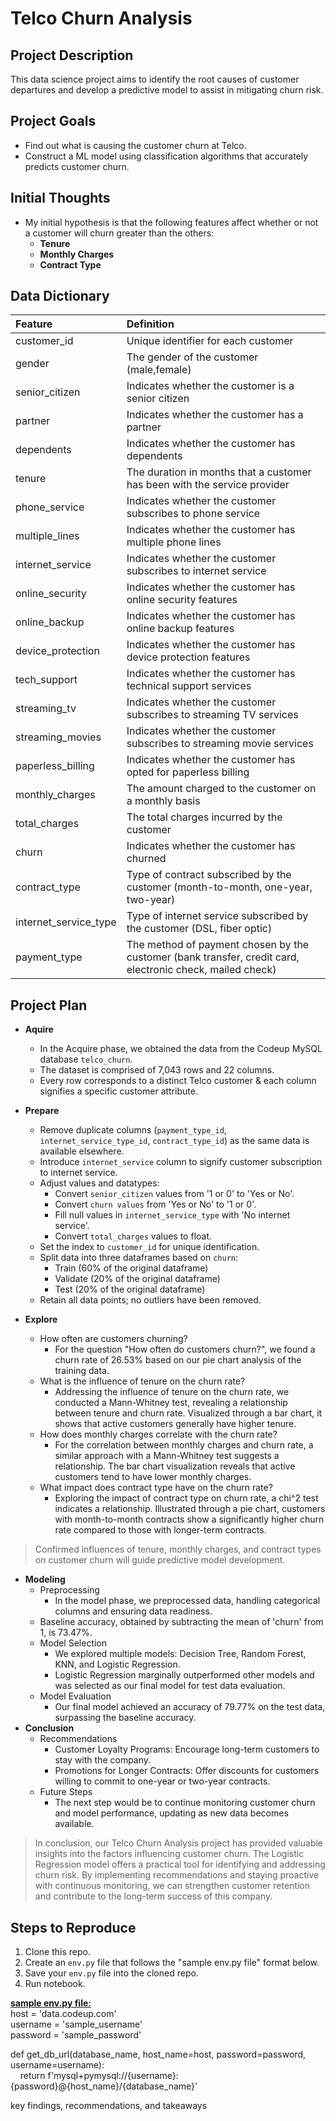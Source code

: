 # **Telco Churn Analysis**

## **Project Description**
This data science project aims to identify the root causes of customer departures and develop a predictive model to assist in mitigating churn risk.

## **Project Goals**
* Find out what is causing the customer churn at Telco.
* Construct a ML model using classification algorithms that accurately predicts customer churn.

## **Initial Thoughts** 
* My initial hypothesis is that the following features affect whether or not a customer will churn greater than the others:
    * **Tenure**
    * **Monthly Charges**
    * **Contract Type**


## **Data Dictionary**

| Feature | Definition |
|:--------|:-----------|
|customer_id|Unique identifier for each customer|
|gender|The gender of the customer (male,female)|
|senior_citizen|Indicates whether the customer is a senior citizen|
|partner|Indicates whether the customer has a partner|
|dependents|Indicates whether the customer has dependents|
|tenure|The duration in months that a customer has been with the service provider|
|phone_service|Indicates whether the customer subscribes to phone service|
|multiple_lines|Indicates whether the customer has multiple phone lines|
|internet_service|Indicates whether the customer subscribes to internet service|
|online_security|Indicates whether the customer has online security features|
|online_backup|Indicates whether the customer has online backup features|
|device_protection|Indicates whether the customer has device protection features|
|tech_support|Indicates whether the customer has technical support services|
|streaming_tv|Indicates whether the customer subscribes to streaming TV services|
|streaming_movies|Indicates whether the customer subscribes to streaming movie services|
|paperless_billing|Indicates whether the customer has opted for paperless billing|
|monthly_charges|The amount charged to the customer on a monthly basis|
|total_charges|The total charges incurred by the customer|
|churn|Indicates whether the customer has churned|
|contract_type|Type of contract subscribed by the customer (month-to-month, one-year, two-year)|
|internet_service_type|Type of internet service subscribed by the customer (DSL, fiber optic)|
|payment_type|The method of payment chosen by the customer (bank transfer, credit card, electronic check, mailed check)|

## **Project Plan** 
* **Aquire**
    * In the Acquire phase, we obtained the data from the Codeup MySQL database `telco_churn`.
    * The dataset is comprised of 7,043 rows and 22 columns.
    * Every row corresponds to a distinct Telco customer & each column signifies a specific customer attribute.

* **Prepare**
    * Remove duplicate columns (`payment_type_id`, `internet_service_type_id`, `contract_type_id`) as the same data is available elsewhere.
    * Introduce `internet_service` column to signify customer subscription to internet service.
    * Adjust values and datatypes:
        * Convert `senior_citizen` values from '1 or 0' to 'Yes or No'.
        * Convert `churn values` from 'Yes or No' to '1 or 0'.
        * Fill null values in `internet_service_type` with 'No internet service'.
        * Convert `total_charges` values to float.
    * Set the index to `customer_id` for unique identification.
    * Split data into three dataframes based on `churn`:
        * Train (60% of the original dataframe)
        * Validate (20% of the original dataframe)
        * Test (20% of the original dataframe)
    * Retain all data points; no outliers have been removed.

* **Explore**
    * How often are customers churning?
        * For the question "How often do customers churn?", we found a churn rate of 26.53% based on our pie chart analysis of the training data.
    * What is the influence of tenure on the churn rate?
        * Addressing the influence of tenure on the churn rate, we conducted a Mann-Whitney test, revealing a relationship between tenure and churn rate. Visualized through a bar chart, it shows that active customers generally have higher tenure.
    * How does monthly charges correlate with the churn rate?
        * For the correlation between monthly charges and churn rate, a similar approach with a Mann-Whitney test suggests a relationship. The bar chart visualization reveals that active customers tend to have lower monthly charges.
    * What impact does contract type have on the churn rate?
        * Exploring the impact of contract type on churn rate, a chi^2 test indicates a relationship. Illustrated through a pie chart, customers with month-to-month contracts show a significantly higher churn rate compared to those with longer-term contracts.

> Confirmed influences of tenure, monthly charges, and contract types on customer churn will guide predictive model development.
    
* **Modeling**
    * Preprocessing
        * In the model phase, we preprocessed data, handling categorical columns and ensuring data readiness.
    * Baseline accuracy, obtained by subtracting the mean of 'churn' from 1, is 73.47%.
    * Model Selection
        * We explored multiple models: Decision Tree, Random Forest, KNN, and Logistic Regression. 
        * Logistic Regression marginally outperformed other models and was selected as our final model for test data evaluation.
    * Model Evaluation
        * Our final model achieved an accuracy of 79.77% on the test data, surpassing the baseline accuracy.
* **Conclusion**
    * Recommendations
        * Customer Loyalty Programs: Encourage long-term customers to stay with the company.
        * Promotions for Longer Contracts: Offer discounts for customers willing to commit to one-year or two-year contracts.
    * Future Steps
        * The next step would be to continue monitoring customer churn and model performance, updating as new data becomes available.

> In conclusion, our Telco Churn Analysis project has provided valuable insights into the factors influencing customer churn. The Logistic Regression model offers a practical tool for identifying and addressing churn risk. By implementing recommendations and staying proactive with continuous monitoring, we can strengthen customer retention and contribute to the long-term success of this company.



## **Steps to Reproduce**
1. Clone this repo.
2. Create an `env.py` file that follows the "sample env.py file" format below.
3. Save your `env.py` file into the cloned repo.
4. Run notebook.

**<ins>sample env.py file:</ins>**<br>
host = 'data.codeup.com'<br>
username = 'sample_username'<br>
password = 'sample_password'<br>

def get_db_url(database_name, host_name=host, password=password, username=username):<br>
&nbsp;&nbsp;&nbsp;&nbsp;return f'mysql+pymysql://{username}:{password}@{host_name}/{database_name}'


key findings, recommendations, and takeaways